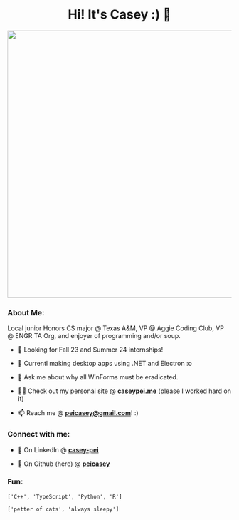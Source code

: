 <h1 align="center">Hi! It's Casey :) 🐊</h1>

<p align="center">
  <img src="https://media.giphy.com/media/v1.Y2lkPTc5MGI3NjExanNqYnJnNHFvaDVpY3p0cG11OGxveDIyb2RwNnh6dzVid3F1cWtiYyZlcD12MV9pbnRlcm5hbF9naWZfYnlfaWQmY3Q9cw/6QihIDCMFGIws044Ne/giphy.gif" width="600" height="600" align="center" />
</p>

<h3>About Me:</h3>
<p>Local junior Honors CS major @ Texas A&M, VP @ Aggie Coding Club, VP @ ENGR TA Org, and enjoyer of programming and/or soup.</p>

- 🔭 Looking for Fall 23 and Summer 24 internships!

- 🌱 Currentl making desktop apps using .NET and Electron :o

- 💬 Ask me about why all WinForms must be eradicated.

- 👨‍💻 Check out my personal site @ **[caseypei.me](https://caseypei.me)** (please I worked hard on it)

- 📫 Reach me @ **peicasey@gmail.com**! :)

<h3 align="left">Connect with me:</h3>

- 💼 On LinkedIn @ **[casey-pei](https://www.linkedin.com/in/casey-pei/)**

- 🐙 On Github (here) @ **[peicasey](https://github.com/peicasey/)**

<h3>Fun:</h3>

<p align="left">
  <code>['C++', 'TypeScript', 'Python', 'R']</code>
</p>
<p align="left">
  <code>['petter of cats', 'always sleepy']</code>
</p>
